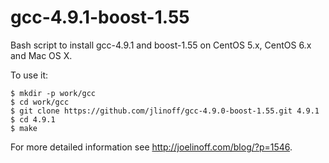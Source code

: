 gcc-4.9.1-boost-1.55
====================

Bash script to install gcc-4.9.1 and boost-1.55 on CentOS 5.x, CentOS 6.x and Mac OS X.

To use it:

    $ mkdir -p work/gcc
    $ cd work/gcc
    $ git clone https://github.com/jlinoff/gcc-4.9.0-boost-1.55.git 4.9.1
    $ cd 4.9.1
    $ make

For more detailed information see http://joelinoff.com/blog/?p=1546.
